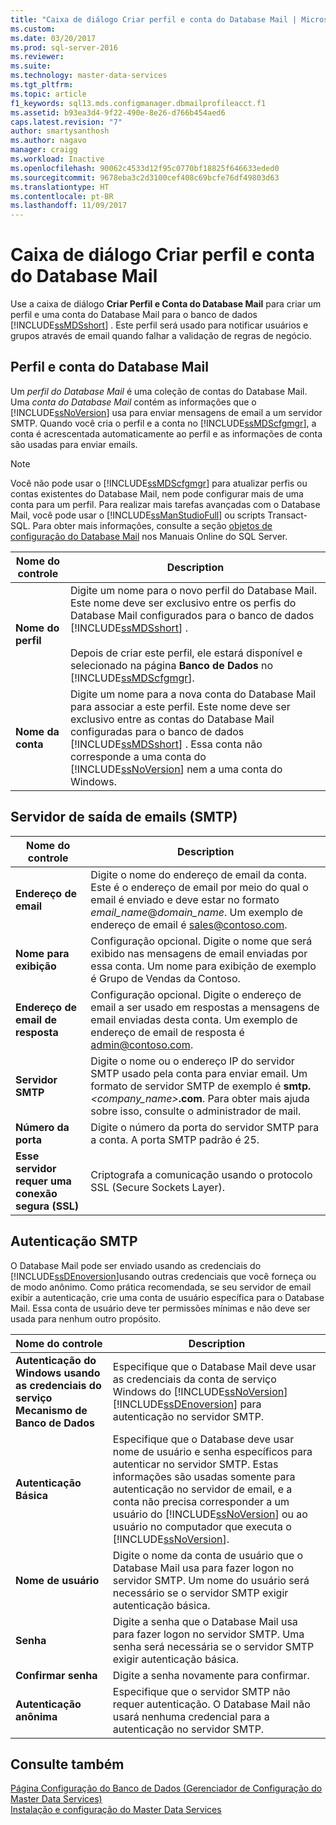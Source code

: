 ```yaml
---
title: "Caixa de diálogo Criar perfil e conta do Database Mail | Microsoft Docs"
ms.custom: 
ms.date: 03/20/2017
ms.prod: sql-server-2016
ms.reviewer: 
ms.suite: 
ms.technology: master-data-services
ms.tgt_pltfrm: 
ms.topic: article
f1_keywords: sql13.mds.configmanager.dbmailprofileacct.f1
ms.assetid: b93ea3d4-9f22-490e-8e26-d766b454aed6
caps.latest.revision: "7"
author: smartysanthosh
ms.author: nagavo
manager: craigg
ms.workload: Inactive
ms.openlocfilehash: 90062c4533d12f95c0770bf18825f646633eded0
ms.sourcegitcommit: 9678eba3c2d3100cef408c69bcfe76df49803d63
ms.translationtype: HT
ms.contentlocale: pt-BR
ms.lasthandoff: 11/09/2017
---
```

# <a name="create-database-mail-profile-and-account-dialog-box"></a>Caixa de diálogo Criar perfil e conta do Database Mail
  Use a caixa de diálogo **Criar Perfil e Conta do Database Mail** para criar um perfil e uma conta do Database Mail para o banco de dados [!INCLUDE[ssMDSshort](../includes/ssmdsshort-md.md)] . Este perfil será usado para notificar usuários e grupos através de email quando falhar a validação de regras de negócio.  
  
## <a name="database-mail-profile-and-account"></a>Perfil e conta do Database Mail  
 Um *perfil do Database Mail* é uma coleção de contas do Database Mail. Uma *conta do Database Mail* contém as informações que o [!INCLUDE[ssNoVersion](../includes/ssnoversion-md.md)] usa para enviar mensagens de email a um servidor SMTP. Quando você cria o perfil e a conta no [!INCLUDE[ssMDScfgmgr](../includes/ssmdscfgmgr-md.md)], a conta é acrescentada automaticamente ao perfil e as informações de conta são usadas para enviar emails.  
  
> [!NOTE]  
>  Você não pode usar o [!INCLUDE[ssMDScfgmgr](../includes/ssmdscfgmgr-md.md)] para atualizar perfis ou contas existentes do Database Mail, nem pode configurar mais de uma conta para um perfil. Para realizar mais tarefas avançadas com o Database Mail, você pode usar o [!INCLUDE[ssManStudioFull](../includes/ssmanstudiofull-md.md)] ou scripts Transact-SQL. Para obter mais informações, consulte a seção [objetos de configuração do Database Mail](../relational-databases/database-mail/database-mail-configuration-objects.md) nos Manuais Online do SQL Server.  
  
|Nome do controle|Description|  
|------------------|-----------------|  
|**Nome do perfil**|Digite um nome para o novo perfil do Database Mail. Este nome deve ser exclusivo entre os perfis do Database Mail configurados para o banco de dados [!INCLUDE[ssMDSshort](../includes/ssmdsshort-md.md)] .<br /><br /> Depois de criar este perfil, ele estará disponível e selecionado na página **Banco de Dados** no [!INCLUDE[ssMDScfgmgr](../includes/ssmdscfgmgr-md.md)].|  
|**Nome da conta**|Digite um nome para a nova conta do Database Mail para associar a este perfil. Este nome deve ser exclusivo entre as contas do Database Mail configuradas para o banco de dados [!INCLUDE[ssMDSshort](../includes/ssmdsshort-md.md)] . Essa conta não corresponde a uma conta do [!INCLUDE[ssNoVersion](../includes/ssnoversion-md.md)] nem a uma conta do Windows.|  
  
## <a name="outgoing-smtp-mail-server"></a>Servidor de saída de emails (SMTP)  
  
|Nome do controle|Description|  
|------------------|-----------------|  
|**Endereço de email**|Digite o nome do endereço de email da conta. Este é o endereço de email por meio do qual o email é enviado e deve estar no formato *email_name*@*domain_name*. Um exemplo de endereço de email é sales@contoso.com.|  
|**Nome para exibição**|Configuração opcional. Digite o nome que será exibido nas mensagens de email enviadas por essa conta. Um nome para exibição de exemplo é Grupo de Vendas da Contoso.|  
|**Endereço de email de resposta**|Configuração opcional. Digite o endereço de email a ser usado em respostas a mensagens de email enviadas desta conta. Um exemplo de endereço de email de resposta é admin@contoso.com.|  
|**Servidor SMTP**|Digite o nome ou o endereço IP do servidor SMTP usado pela conta para enviar email. Um formato de servidor SMTP de exemplo é **smtp.***<company_name>***.com**. Para obter mais ajuda sobre isso, consulte o administrador de mail.|  
|**Número da porta**|Digite o número da porta do servidor SMTP para a conta. A porta SMTP padrão é 25.|  
|**Esse servidor requer uma conexão segura (SSL)**|Criptografa a comunicação usando o protocolo SSL (Secure Sockets Layer).|  
  
## <a name="smtp-authentication"></a>Autenticação SMTP  
 O Database Mail pode ser enviado usando as credenciais do [!INCLUDE[ssDEnoversion](../includes/ssdenoversion-md.md)]usando outras credenciais que você forneça ou de modo anônimo. Como prática recomendada, se seu servidor de email exibir a autenticação, crie uma conta de usuário específica para o Database Mail. Essa conta de usuário deve ter permissões mínimas e não deve ser usada para nenhum outro propósito.  
  
|Nome do controle|Description|  
|------------------|-----------------|  
|**Autenticação do Windows usando as credenciais do serviço Mecanismo de Banco de Dados**|Especifique que o Database Mail deve usar as credenciais da conta de serviço Windows do [!INCLUDE[ssNoVersion](../includes/ssnoversion-md.md)] [!INCLUDE[ssDEnoversion](../includes/ssdenoversion-md.md)] para autenticação no servidor SMTP.|  
|**Autenticação Básica**|Especifique que o Database deve usar nome de usuário e senha específicos para autenticar no servidor SMTP. Estas informações são usadas somente para autenticação no servidor de email, e a conta não precisa corresponder a um usuário do [!INCLUDE[ssNoVersion](../includes/ssnoversion-md.md)] ou ao usuário no computador que executa o [!INCLUDE[ssNoVersion](../includes/ssnoversion-md.md)].|  
|**Nome de usuário**|Digite o nome da conta de usuário que o Database Mail usa para fazer logon no servidor SMTP. Um nome do usuário será necessário se o servidor SMTP exigir autenticação básica.|  
|**Senha**|Digite a senha que o Database Mail usa para fazer logon no servidor SMTP. Uma senha será necessária se o servidor SMTP exigir autenticação básica.|  
|**Confirmar senha**|Digite a senha novamente para confirmar.|  
|**Autenticação anônima**|Especifique que o servidor SMTP não requer autenticação. O Database Mail não usará nenhuma credencial para a autenticação no servidor SMTP.|  
  
## <a name="see-also"></a>Consulte também  
 [Página Configuração do Banco de Dados &#40;Gerenciador de Configuração do Master Data Services&#41;](../master-data-services/database-configuration-page-master-data-services-configuration-manager.md)   
[Instalação e configuração do Master Data Services](../master-data-services/master-data-services-installation-and-configuration.md)
  
  
